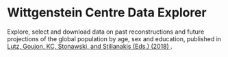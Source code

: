 Wittgenstein Centre Data Explorer
=================================

Explore, select and download data on past reconstructions and future projections of the global population by age, sex and education, published in <a href="https://ec.europa.eu/jrc/en/publication/demographic-and-human-capital-scenarios-21st-century-2018-assessment-201-countries">Lutz, Goujon, KC, Stonawski, and Stilianakis (Eds.) (2018) <i class="fa fa-external-link"></i></a>.

